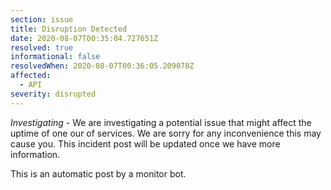 ```yaml
---
section: issue
title: Disruption Detected
date: 2020-08-07T00:35:04.727651Z
resolved: true
informational: false
resolvedWhen: 2020-08-07T00:36:05.209078Z
affected:
  - API
severity: disrupted
---
```

*Investigating* - We are investigating a potential issue that might affect the uptime of one our of services. We are sorry for any inconvenience this may cause you. This incident post will be updated once we have more information.

This is an automatic post by a monitor bot.
        
